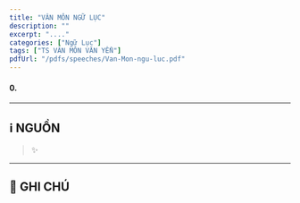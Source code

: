 ```yaml
---
title: "VÂN MÔN NGỮ LỤC"
description: ""
excerpt: "...."
categories: ["Ngữ Lục"]
tags: ["TS VÂN MÔN VĂN YỂN"]
pdfUrl: "/pdfs/speeches/Van-Mon-ngu-luc.pdf"
---
```


#### 0.

<hr class="blog-rule" />

## ℹ️ NGUỒN

> ✨

<hr class="blog-rule" />

## 📌 GHI CHÚ

[^1]: ⭐️ <a href="/masters/Yunmen-Wenyan" target="_blank">🔗 TS VÂN MÔN VĂN YỂN</a>
